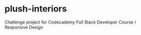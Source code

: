 # plush-interiors

Challenge project for Codecademy Full Stack Developer Course / Responsive Design
